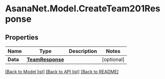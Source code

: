# AsanaNet.Model.CreateTeam201Response

## Properties

Name | Type | Description | Notes
------------ | ------------- | ------------- | -------------
**Data** | [**TeamResponse**](TeamResponse.md) |  | [optional] 

[[Back to Model list]](../README.md#documentation-for-models) [[Back to API list]](../README.md#documentation-for-api-endpoints) [[Back to README]](../README.md)

